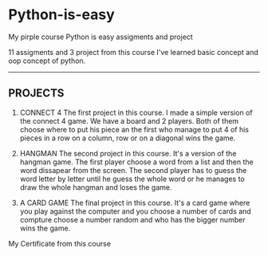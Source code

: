# Python-is-easy
My pirple course Python is easy assigments and project 

11 assigments and 3 project from this course
I've learned basic concept and oop concept of python.

-----------------
PROJECTS
-----------------
1) CONNECT 4
The first project in this course. I made a simple version of the 
connect 4 game. We have a board and 2 players. Both of them choose
where to put his piece an the first who manage to put 4 of his pieces
in a row on a column, row or on a diagonal wins the game.

2) HANGMAN
The second project in this course. It's a version of the hangman game.
The first player choose a word from a list and then the word dissapear
from the screen. The second player has to guess the word letter by letter
until he guess the whole word or he manages to draw the whole hangman
and loses the game.

3) A CARD GAME
The final project in this course. It's a card game where you play
against the computer and you choose a number of cards and compture 
choose a number random and who has the bigger number wins the game.

My Certificate from this course
